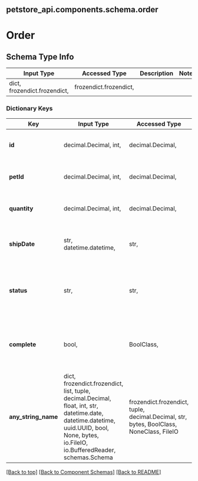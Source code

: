 <a name="top"></a>
## petstore_api.components.schema.order
# Order

## Schema Type Info
Input Type | Accessed Type | Description | Notes
------------ | ------------- | ------------- | -------------
dict, frozendict.frozendict,  | frozendict.frozendict,  |  |

### Dictionary Keys
Key | Input Type | Accessed Type | Description | Notes
------------ | ------------- | ------------- | ------------- | -------------
**id** | decimal.Decimal, int,  | decimal.Decimal,  |  | [optional] value must be a 64 bit integer
**petId** | decimal.Decimal, int,  | decimal.Decimal,  |  | [optional] value must be a 64 bit integer
**quantity** | decimal.Decimal, int,  | decimal.Decimal,  |  | [optional] value must be a 32 bit integer
**shipDate** | str, datetime.datetime,  | str,  |  | [optional] value must conform to RFC-3339 date-time
**status** | str,  | str,  | Order Status | [optional] must be one of ["placed", "approved", "delivered", ]
**complete** | bool,  | BoolClass,  |  | [optional] if omitted the server will use the default value of False
**any_string_name** | dict, frozendict.frozendict, list, tuple, decimal.Decimal, float, int, str, datetime.date, datetime.datetime, uuid.UUID, bool, None, bytes, io.FileIO, io.BufferedReader, schemas.Schema | frozendict.frozendict, tuple, decimal.Decimal, str, bytes, BoolClass, NoneClass, FileIO | any string name can be used but the value must be the correct type | [optional]

[[Back to top]](#top) [[Back to Component Schemas]](../../../README.md#Component-Schemas) [[Back to README]](../../../README.md)